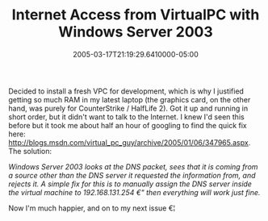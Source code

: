﻿---
title: Internet Access from VirtualPC with Windows Server 2003
date: "2005-03-17T21:19:29.6410000-05:00"
description: Decided to install a fresh VPC for development, which is why I
featuredImage: /img/default-post-image.jpg
---

Decided to install a fresh VPC for development, which is why I justified getting so much RAM in my latest laptop (the graphics card, on the other hand, was purely for CounterStrike / HalfLife 2). Got it up and running in short order, but it didn't want to talk to the Internet. I knew I'd seen this before but it took me about half an hour of googling to find the quick fix here: <http://blogs.msdn.com/virtual_pc_guy/archive/2005/01/06/347965.aspx>. The solution:

*Windows Server 2003 looks at the DNS packet, sees that it is coming from a source other than the DNS server it requested the information from, and rejects it. A simple fix for this is to manually assign the DNS server inside the virtual machine to 192.168.131.254 €" then everything will work just fine.*

Now I'm much happier, and on to my next issue €¦

